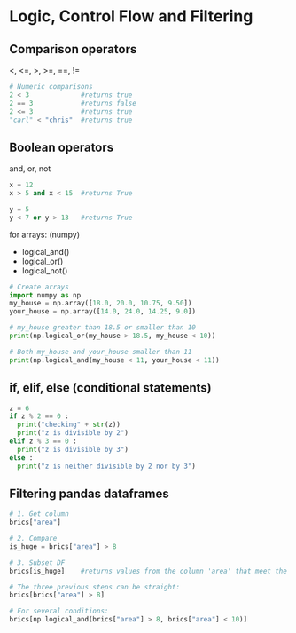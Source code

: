 # Logic, Control Flow and Filtering
## Comparison operators
<, <=, >, >=, ==, !=
```python
# Numeric comparisons
2 < 3             #returns true
2 == 3            #returns false
2 <= 3            #returns true
"carl" < "chris"  #returns true
```
## Boolean operators
and, or, not
```python
x = 12
x > 5 and x < 15  #returns True

y = 5
y < 7 or y > 13   #returns True
```
for arrays: (numpy)
- logical_and()
- logical_or()
- logical_not()
```python
# Create arrays
import numpy as np
my_house = np.array([18.0, 20.0, 10.75, 9.50])
your_house = np.array([14.0, 24.0, 14.25, 9.0])

# my_house greater than 18.5 or smaller than 10
print(np.logical_or(my_house > 18.5, my_house < 10))

# Both my_house and your_house smaller than 11
print(np.logical_and(my_house < 11, your_house < 11))
```

## if, elif, else (conditional statements)
```python
z = 6
if z % 2 == 0 :
  print("checking" + str(z))
  print("z is divisible by 2")
elif z % 3 == 0 :
  print("z is divisible by 3")
else :
  print("z is neither divisible by 2 nor by 3")
```

## Filtering pandas dataframes
```python
# 1. Get column
brics["area"]

# 2. Compare
is_huge = brics["area"] > 8

# 3. Subset DF
brics[is_huge]    #returns values from the column 'area' that meet the previous condition

# The three previous steps can be straight:
brics[brics["area"] > 8]

# For several conditions:
brics[np.logical_and(brics["area"] > 8, brics["area"] < 10)]

```




